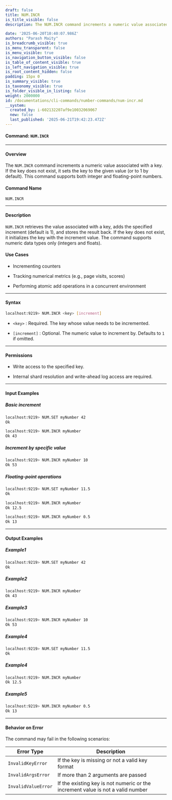 ```yaml
---
draft: false
title: NUM.INCR
is_title_visible: false
description: The NUM.INCR command increments a numeric value associated with a key.

date: '2025-06-20T10:40:07.986Z'
authors: "Parash Maity"
is_breadcrumb_visible: true
is_menu_transparent: false
is_menu_visible: true
is_navigation_button_visible: false
is_table_of_content_visible: true
is_left_navigation_visible: true
is_root_content_hidden: false
padding: 15px 0
is_summary_visible: true
is_taxonomy_visible: true
is_folder_visible_in_listing: false
weight: 2000000
id: /documentations/cli-commands/number-commands/num-incr.md
__system:
  created_by: i-602132207af9e10032069067
  new: false
  last_published: '2025-06-21T19:42:23.472Z'
---
```

#### Command: `NUM.INCR` 

***

#### Overview

The `NUM.INCR` command increments a numeric value associated with a key. If the key does not exist, it sets the key to the given value (or to 1 by default). This command supports both integer and floating-point numbers.

#### Command Name

 `NUM.INCR` 

***

#### Description

 `NUM.INCR` retrieves the value associated with a key, adds the specified increment (default is 1), and stores the result back. If the key does not exist, it initializes the key with the increment value. The command supports numeric data types only (integers and floats).

#### Use Cases

* Incrementing counters

* Tracking numerical metrics (e.g., page visits, scores)

* Performing atomic add operations in a concurrent environment

***

#### Syntax

```bash 
localhost:9219> NUM.INCR <key> [increment]
```

*  `<key>` : Required. The key whose value needs to be incremented.

*  `[increment]` : Optional. The numeric value to increment by. Defaults to `1` if omitted.

***

#### Permissions

* Write access to the specified key.

* Internal shard resolution and write-ahead log access are required.

***

#### Input Examples

##### Basic increment

```bash 
localhost:9219> NUM.SET myNumber 42
Ok

localhost:9219> NUM.INCR myNumber
Ok 43
```

##### Increment by specific value

```bash 
localhost:9219> NUM.INCR myNumber 10
Ok 53
```

##### Floating-point operations

```bash 
localhost:9219> NUM.SET myNumber 11.5
Ok

localhost:9219> NUM.INCR myNumber
Ok 12.5

localhost:9219> NUM.INCR myNumber 0.5
Ok 13
```

***

#### Output Examples

##### Example1

```bash 
localhost:9219> NUM.SET myNumber 42
Ok
```

##### Example2

```bash 
localhost:9219> NUM.INCR myNumber
Ok 43
```

##### Example3

```bash 
localhost:9219> NUM.INCR myNumber 10
Ok 53
```

##### Example4

```bash 
localhost:9219> NUM.SET myNumber 11.5
Ok
```

##### Example4

```bash 
localhost:9219> NUM.INCR myNumber
Ok 12.5
```

##### Example5

```bash 
localhost:9219> NUM.INCR myNumber 0.5
Ok 13
```

***

#### Behavior on Error

The command may fail in the following scenarios:

| Error Type            | Description                                                                     |
| --------------------- | ------------------------------------------------------------------------------- |
|  `InvalidKeyError`    | If the key is missing or not a valid key format                                 |
|  `InvalidArgsError`   | If more than 2 arguments are passed                                             |
|  `InvalidValueError`  | If the existing key is not numeric or the increment value is not a valid number |

 
